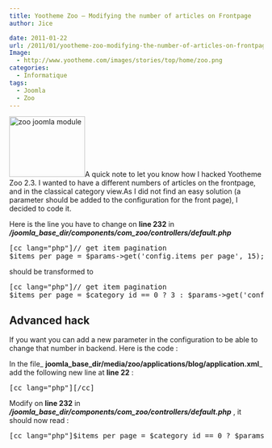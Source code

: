 ```yaml
---
title: Yootheme Zoo – Modifying the number of articles on Frontpage
author: Jice

date: 2011-01-22
url: /2011/01/yootheme-zoo-modifying-the-number-of-articles-on-frontpage/
Image:
  - http://www.yootheme.com/images/stories/top/home/zoo.png
categories:
  - Informatique
tags:
  - Joomla
  - Zoo
---
```

[<img class="alignleft" alt="zoo joomla module" src="/images/posts/oldwordpress/uploads/2011/08/zoo.png" width="150" height="120" >][1]A quick note to let you know how I hacked Yootheme Zoo 2.3. I wanted to have a different numbers of articles on the frontpage, and in the classical category view.As I did not find an easy solution (a parameter should be added to the configuration for the front page), I decided to code it.

Here is the line you have to change on **line 232** in **_/joomla\_base\_dir/components/com_zoo/controllers/default.php_**

<pre>[cc lang="php"]// get item pagination 
$items_per_page = $params-&gt;get('config.items_per_page', 15);[/cc]</pre>

should be transformed to

<pre>[cc lang="php"]// get item pagination
$items_per_page = $category_id == 0 ? 3 : $params-&gt;get('config.items_per_page', 15)[/cc]</pre>

## Advanced hack

If you want you can add a new parameter in the configuration to be able to change that number in backend. Here is the code :

In the file_ **joomla\_base\_dir/media/zoo/applications/blog/application.xml**_ add the following new line at **line 22** :

<pre>[cc lang="php"][/cc]</pre>

Modify on **line 232** in **_/joomla\_base\_dir/components/com_zoo/controllers/default.php_** , it should now read :

<pre>[cc lang="php"]$items_per_page = $category_id == 0 ? $params-&gt;get('config.items_per_frontpage', 5) : $params-&gt;get('config.items_per_page', 15);[/cc]</pre>

 [1]: images/posts/oldwordpress/uploads/2011/08/zoo.png